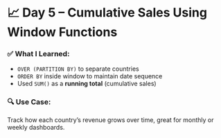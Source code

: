 # 📈 Day 5 – Cumulative Sales Using Window Functions

### ✅ What I Learned:
- `OVER (PARTITION BY)` to separate countries
- `ORDER BY` inside window to maintain date sequence
- Used `SUM()` as a **running total** (cumulative sales)

### 🔍 Use Case:
Track how each country’s revenue grows over time, great for monthly or weekly dashboards.
